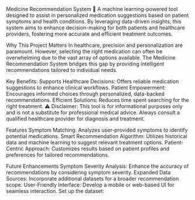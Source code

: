 Medicine Recommendation System 💊
A machine learning-powered tool designed to assist in personalized medication suggestions based on patient symptoms and health conditions. By leveraging data-driven insights, this system aims to enhance decision-making for both patients and healthcare providers, fostering more accurate and efficient treatment outcomes.

Why This Project Matters
In healthcare, precision and personalization are paramount. However, selecting the right medication can often be overwhelming due to the vast array of options available. The Medicine Recommendation System bridges this gap by providing intelligent recommendations tailored to individual needs.

Key Benefits:
Supports Healthcare Decisions: Offers reliable medication suggestions to enhance clinical workflows.
Patient Empowerment: Encourages informed choices through personalized, data-backed recommendations.
Efficient Solutions: Reduces time spent searching for the right treatment.
⚠️ Disclaimer: This tool is for informational purposes only and is not a substitute for professional medical advice. Always consult a qualified healthcare provider for diagnosis and treatment.

Features
Symptom Matching: Analyzes user-provided symptoms to identify potential medications.
Smart Recommendation Algorithm: Utilizes historical data and machine learning to suggest relevant treatment options.
Patient-Centric Approach: Customizes results based on patient profiles and preferences for tailored recommendations.

Future Enhancements
Symptom Severity Analysis: Enhance the accuracy of recommendations by considering symptom severity.
Expanded Data Sources: Incorporate additional datasets for a broader recommendation scope.
User-Friendly Interface: Develop a mobile or web-based UI for seamless interaction.
Set up the dataset:


